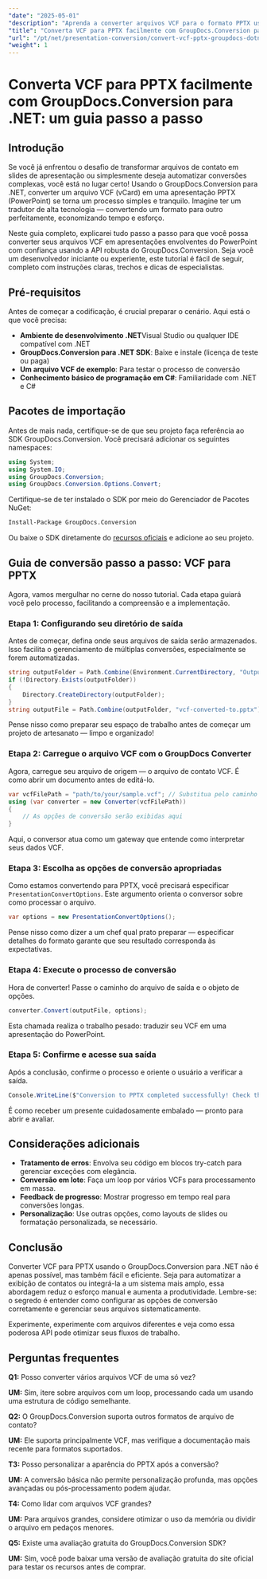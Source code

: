 ```yaml
---
"date": "2025-05-01"
"description": "Aprenda a converter arquivos VCF para o formato PPTX usando o GroupDocs.Conversion para .NET. Este guia passo a passo aborda a configuração, a conversão e a integração com seus aplicativos."
"title": "Converta VCF para PPTX facilmente com GroupDocs.Conversion para .NET - Um guia passo a passo"
"url": "/pt/net/presentation-conversion/convert-vcf-pptx-groupdocs-dotnet/"
"weight": 1
---
```


# Converta VCF para PPTX facilmente com GroupDocs.Conversion para .NET: um guia passo a passo

## Introdução

Se você já enfrentou o desafio de transformar arquivos de contato em slides de apresentação ou simplesmente deseja automatizar conversões complexas, você está no lugar certo! Usando o GroupDocs.Conversion para .NET, converter um arquivo VCF (vCard) em uma apresentação PPTX (PowerPoint) se torna um processo simples e tranquilo. Imagine ter um tradutor de alta tecnologia — convertendo um formato para outro perfeitamente, economizando tempo e esforço. 

Neste guia completo, explicarei tudo passo a passo para que você possa converter seus arquivos VCF em apresentações envolventes do PowerPoint com confiança usando a API robusta do GroupDocs.Conversion. Seja você um desenvolvedor iniciante ou experiente, este tutorial é fácil de seguir, completo com instruções claras, trechos e dicas de especialistas.


## Pré-requisitos

Antes de começar a codificação, é crucial preparar o cenário. Aqui está o que você precisa:

- **Ambiente de desenvolvimento .NET**Visual Studio ou qualquer IDE compatível com .NET
- **GroupDocs.Conversion para .NET SDK**: Baixe e instale (licença de teste ou paga)
- **Um arquivo VCF de exemplo**: Para testar o processo de conversão
- **Conhecimento básico de programação em C#**: Familiaridade com .NET e C#


## Pacotes de importação

Antes de mais nada, certifique-se de que seu projeto faça referência ao SDK GroupDocs.Conversion. Você precisará adicionar os seguintes namespaces:

```csharp
using System;
using System.IO;
using GroupDocs.Conversion;
using GroupDocs.Conversion.Options.Convert;
```

Certifique-se de ter instalado o SDK por meio do Gerenciador de Pacotes NuGet:

```bash
Install-Package GroupDocs.Conversion
```

Ou baixe o SDK diretamente do [recursos oficiais](https://releases.groupdocs.com/conversion/net/) e adicione ao seu projeto.


## Guia de conversão passo a passo: VCF para PPTX

Agora, vamos mergulhar no cerne do nosso tutorial. Cada etapa guiará você pelo processo, facilitando a compreensão e a implementação.


### Etapa 1: Configurando seu diretório de saída

Antes de começar, defina onde seus arquivos de saída serão armazenados. Isso facilita o gerenciamento de múltiplas conversões, especialmente se forem automatizadas.

```csharp
string outputFolder = Path.Combine(Environment.CurrentDirectory, "Output");
if (!Directory.Exists(outputFolder))
{
    Directory.CreateDirectory(outputFolder);
}
string outputFile = Path.Combine(outputFolder, "vcf-converted-to.pptx");
```

Pense nisso como preparar seu espaço de trabalho antes de começar um projeto de artesanato — limpo e organizado!


### Etapa 2: Carregue o arquivo VCF com o GroupDocs Converter

Agora, carregue seu arquivo de origem — o arquivo de contato VCF. É como abrir um documento antes de editá-lo.

```csharp
var vcfFilePath = "path/to/your/sample.vcf"; // Substitua pelo caminho do arquivo de origem
using (var converter = new Converter(vcfFilePath))
{
    // As opções de conversão serão exibidas aqui
}
```

Aqui, o conversor atua como um gateway que entende como interpretar seus dados VCF.


### Etapa 3: Escolha as opções de conversão apropriadas

Como estamos convertendo para PPTX, você precisará especificar `PresentationConvertOptions`. Este argumento orienta o conversor sobre como processar o arquivo.

```csharp
var options = new PresentationConvertOptions();
```

Pense nisso como dizer a um chef qual prato preparar — especificar detalhes do formato garante que seu resultado corresponda às expectativas.


### Etapa 4: Execute o processo de conversão

Hora de converter! Passe o caminho do arquivo de saída e o objeto de opções.

```csharp
converter.Convert(outputFile, options);
```

Esta chamada realiza o trabalho pesado: traduzir seu VCF em uma apresentação do PowerPoint.


### Etapa 5: Confirme e acesse sua saída

Após a conclusão, confirme o processo e oriente o usuário a verificar a saída.

```csharp
Console.WriteLine($"Conversion to PPTX completed successfully! Check the output at {outputFolder}");
```

É como receber um presente cuidadosamente embalado — pronto para abrir e avaliar.


## Considerações adicionais

- **Tratamento de erros**: Envolva seu código em blocos try-catch para gerenciar exceções com elegância.
- **Conversão em lote**: Faça um loop por vários VCFs para processamento em massa.
- **Feedback de progresso**: Mostrar progresso em tempo real para conversões longas.
- **Personalização**: Use outras opções, como layouts de slides ou formatação personalizada, se necessário.


## Conclusão

Converter VCF para PPTX usando o GroupDocs.Conversion para .NET não é apenas possível, mas também fácil e eficiente. Seja para automatizar a exibição de contatos ou integrá-la a um sistema mais amplo, essa abordagem reduz o esforço manual e aumenta a produtividade. Lembre-se: o segredo é entender como configurar as opções de conversão corretamente e gerenciar seus arquivos sistematicamente.

Experimente, experimente com arquivos diferentes e veja como essa poderosa API pode otimizar seus fluxos de trabalho.


## Perguntas frequentes

**Q1:** Posso converter vários arquivos VCF de uma só vez?  

**UM:** Sim, itere sobre arquivos com um loop, processando cada um usando uma estrutura de código semelhante.

**Q2:** O GroupDocs.Conversion suporta outros formatos de arquivo de contato?  

**UM:** Ele suporta principalmente VCF, mas verifique a documentação mais recente para formatos suportados.

**T3:** Posso personalizar a aparência do PPTX após a conversão?  

**UM:** A conversão básica não permite personalização profunda, mas opções avançadas ou pós-processamento podem ajudar.

**T4:** Como lidar com arquivos VCF grandes?  

**UM:** Para arquivos grandes, considere otimizar o uso da memória ou dividir o arquivo em pedaços menores.

**Q5:** Existe uma avaliação gratuita do GroupDocs.Conversion SDK?  

**UM:** Sim, você pode baixar uma versão de avaliação gratuita do site oficial para testar os recursos antes de comprar.